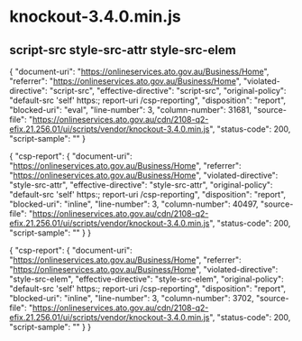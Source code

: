 # knockout-3.4.0.min.js
## script-src style-src-attr style-src-elem
{
  "document-uri": "https://onlineservices.ato.gov.au/Business/Home",
  "referrer": "https://onlineservices.ato.gov.au/Business/Home",
  "violated-directive": "script-src",
  "effective-directive": "script-src",
  "original-policy": "default-src 'self' https:; report-uri /csp-reporting",
  "disposition": "report",
  "blocked-uri": "eval",
  "line-number": 3,
  "column-number": 31681,
  "source-file": "https://onlineservices.ato.gov.au/cdn/2108-q2-efix.21.256.01/ui/scripts/vendor/knockout-3.4.0.min.js",
  "status-code": 200,
  "script-sample": ""
}


{
  "csp-report": {
    "document-uri": "https://onlineservices.ato.gov.au/Business/Home",
    "referrer": "https://onlineservices.ato.gov.au/Business/Home",
    "violated-directive": "style-src-attr",
    "effective-directive": "style-src-attr",
    "original-policy": "default-src 'self' https:; report-uri /csp-reporting",
    "disposition": "report",
    "blocked-uri": "inline",
    "line-number": 3,
    "column-number": 40497,
    "source-file": "https://onlineservices.ato.gov.au/cdn/2108-q2-efix.21.256.01/ui/scripts/vendor/knockout-3.4.0.min.js",
    "status-code": 200,
    "script-sample": ""
  }
}

{
  "csp-report": {
    "document-uri": "https://onlineservices.ato.gov.au/Business/Home",
    "referrer": "https://onlineservices.ato.gov.au/Business/Home",
    "violated-directive": "style-src-elem",
    "effective-directive": "style-src-elem",
    "original-policy": "default-src 'self' https:; report-uri /csp-reporting",
    "disposition": "report",
    "blocked-uri": "inline",
    "line-number": 3,
    "column-number": 3702,
    "source-file": "https://onlineservices.ato.gov.au/cdn/2108-q2-efix.21.256.01/ui/scripts/vendor/knockout-3.4.0.min.js",
    "status-code": 200,
    "script-sample": ""
  }
}